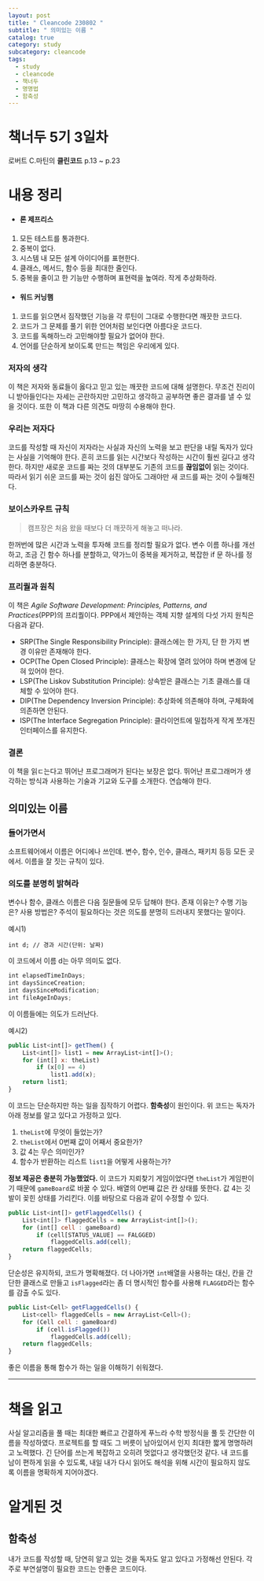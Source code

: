 ```yaml
---
layout: post
title: " Cleancode 230802 "
subtitle: " 의미있는 이름 "
catalog: true
category: study
subcategory: cleancode
tags:
  - study
  - cleancode
  - 책너두
  - 명명법
  - 함축성
---
```


# 책너두 5기 3일차

로버트 C.마틴의 **클린코드** p.13 ~ p.23

# 내용 정리

- #### 론 제프리스

1. 모든 테스트를 통과한다.
2. 중복이 없다.
3. 시스템 내 모든 설계 아이디어를 표현한다.
4. 클래스, 메서드, 함수 등을 최대한 줄인다.
5. 중복을 줄이고 한 기능만 수행하며 표현력을 높여라. 작게 추상화하라.

- #### 워드 커닝햄

1. 코드를 읽으면서 짐작했던 기능을 각 루틴이 그대로 수행한다면 깨끗한 코드다.
2. 코드가 그 문제를 풀기 위한 언어처럼 보인다면 아름다운 코드다.
3. 코드를 독해하느라 고민해야할 필요가 없어야 한다.
4. 언어를 단순하게 보이도록 만드는 책임은 우리에게 있다.

### 저자의 생각

이 책은 저자와 동료들이 옳다고 믿고 있는 깨끗한 코드에 대해 설명한다. 무조건 진리이니 받아들인다는 자세는 곤란하지만 고민하고 생각하고 공부하면 좋은 결과를 낼 수 있을 것이다. 또한 이 책과 다른 의견도 마땅히 수용해야 한다.

### 우리는 저자다

코드를 작성할 때 자신이 저자라는 사실과 자신의 노력을 보고 판단을 내릴 독자가 있다는 사실을 기억해야 한다. 흔히 코드를 읽는 시간보다 작성하는 시간이 훨씬 길다고 생각한다. 하지만 새로운 코드를 짜는 것의 대부분도 기존의 코드를 **끊임없이** 읽는 것이다. 따라서 읽기 쉬운 코드를 짜는 것이 쉽진 않아도 그래야만 새 코드를 짜는 것이 수월해진다.

### 보이스카우트 규칙

> 캠프장은 처음 왔을 때보다 더 깨끗하게 해놓고 떠나라.

한꺼번에 많은 시간과 노력을 투자해 코드를 정리할 필요가 없다. 변수 이름 하나를 개선하고, 조금 긴 함수 하나를 분할하고, 약가느이 중복을 제거하고, 복잡한 if 문 하나를 정리하면 충분하다.

### 프리퀄과 원칙

이 책은 _Agile Software Development: Principles, Patterns, and Practices_(PPP)의 프리퀄이다. PPP에서 제안하는 객체 지향 설계의 다섯 가지 원칙은 다음과 같다.

- SRP(The Single Responsibility Principle): 클래스에는 한 가지, 단 한 가지 변경 이유만 존재해야 한다.
- OCP(The Open Closed Principle): 클래스는 확장에 열려 있어야 하며 변경에 닫혀 있어야 한다.
- LSP(The Liskov Substitution Principle): 상속받은 클래스는 기초 클래스를 대체할 수 있어야 한다.
- DIP(The Dependency Inversion Principle): 추상화에 의존해야 하며, 구체화에 의존하면 안된다.
- ISP(The Interface Segregation Principle): 클라이언트에 밀접하게 작게 쪼개진 인터페이스를 유지한다.

### 결론

이 책을 읽ㄷ는다고 뛰어난 프로그래머가 된다는 보장은 없다. 뛰어난 프로그래머가 생각하는 방식과 사용하는 기술과 기교와 도구를 소개한다. 연습해야 한다.

## 의미있는 이름

### 들어가면서

소프트웨어에서 이름은 어디에나 쓰인데. 변수, 함수, 인수, 클래스, 패키치 등등 모든 곳에서. 이름을 잘 짓는 규칙이 있다.

### 의도를 분명히 밝혀라

변수나 함수, 클래스 이름은 다음 질문들에 모두 답해야 한다. 존재 이유는? 수행 기능은? 사용 방법은? 주석이 필요하다는 것은 의도를 분명히 드러내지 못했다는 말이다.

예시1)

`int d; // 경과 시간(단위: 날짜)`

이 코드에서 이름 d는 아무 의미도 없다.

```javascript
int elapsedTimeInDays;
int daysSinceCreation;
int daysSinceModification;
int fileAgeInDays;
```

이 이름들에는 의도가 드러난다.

예시2)

```javascript
public List<int[]> getThem() {
    List<int[]> list1 = new ArrayList<int[]>();
    for (int[] x: theList)
        if (x[0] == 4)
            list1.add(x);
    return list1;
}
```

이 코드는 단순하지만 하는 일을 짐작하기 어렵다. **함축성**이 원인이다. 위 코드는 독자가 아래 정보를 알고 있다고 가정하고 있다.

1. `theList`에 무엇이 들었는가?
2. `theList`에서 0번째 값이 어째서 중요한가?
3. 값 4는 무슨 의미인가?
4. 함수가 반환하는 리스트 `list1`을 어떻게 사용하는가?

**정보 제공은 충분히 가능했었다.** 이 코드가 지뢰찾기 게임이었다면 `theList`가 게임판이기 때문에 `gameBoard`로 바꿀 수 있다. 배열의 0번째 값은 칸 상태를 뜻한다. 값 4는 깃발이 꽂힌 상태를 가리킨다. 이를 바탕으로 다음과 같이 수정할 수 있다.

```javascript
public List<int[]> getFlaggedCells() {
    List<int[]> flaggedCells = new ArrayList<int[]>();
    for (int[] cell : gameBoard)
        if (cell[STATUS_VALUE] == FALGGED)
            flaggedCells.add(cell);
    return flaggedCells;
}
```

단순성은 유지하되, 코드가 명확해졌다. 더 나아가면 `int`배열을 사용하는 대신, 칸을 간단한 클래스로 만들고 `isFlagged`라는 좀 더 명시적인 함수를 사용해 `FLAGGED`라는 함수를 감출 수도 있다.

```javascript
public List<Cell> getFlaggedCells() {
    List<cell> flaggedCells = new ArrayList<Cell>();
    for (Cell cell : gameBoard)
        if (cell.isFlagged())
            flaggedCells.add(cell);
    return flaggedCells;
}
```

좋은 이름을 통해 함수가 하는 일을 이해하기 쉬워졌다.

---

# 책을 읽고

사실 알고리즘을 풀 때는 최대한 빠르고 간결하게 푸느라 수학 방정식을 풀 듯 간단한 이름을 작성하였다. 프로젝트를 할 때도 그 버릇이 남아있어서 인지 최대한 짧게 명명하려고 노력했다. 긴 단어를 쓰는게 복잡하고 오히려 멋없다고 생각했던것 같다. 내 코드를 남이 편하게 읽을 수 있도록, 내일 내가 다시 읽어도 해석을 위해 시간이 필요하지 않도록 이름을 명확하게 지어야겠다.

# 알게된 것

## 함축성

내가 코드를 작성할 때, 당연히 알고 있는 것을 독자도 알고 있다고 가정해선 안된다. 각주로 부연설명이 필요한 코드는 안좋은 코드이다.
